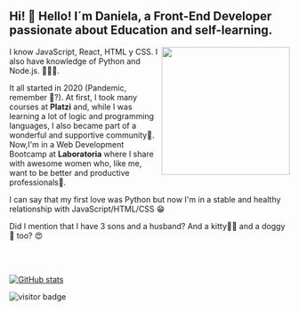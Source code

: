

<h2> Hi! 👋 Hello! I´m Daniela, a Front-End Developer passionate about Education and self-learning. </h2>
<img align='right' src= "https://user-images.githubusercontent.com/72564646/138130223-357f828d-caf0-4ab8-b966-803125289dcc.png"  width="230">
I know JavaScript, React, HTML y CSS. I also have knowledge of Python and Node.js.  👩🏻‍💻.
 
It all started in 2020 (Pandemic, remember 😬?). At first, I took many courses at **Platzi** and, while I was learning a lot of logic and programming languages, I also became part of a wonderful and supportive community💚. 
Now,I'm in a Web Development Bootcamp at **Laboratoria** where I share with awesome women who, like me, want to be better and productive professionals💛.
 
I can say that my first love was Python but now I'm in a stable and healthy relationship with JavaScript/HTML/CSS 😁
 
Did I mention that I have 3 sons and a husband? And a kitty🐱‍👤 and a doggy🐶 too? 😍


<br>
<br>





[![GitHub stats](https://github-readme-stats.vercel.app/api?username=danif70&show_icons=true&theme=synthwave)](https://github.com/anuraghazra/github-readme-stats)

![visitor badge](https://visitor-badge.glitch.me/badge?page_id=danif70.visitor-badge&left_color=orange&right_color=yellow&left_text=Hello%20Visitors)





